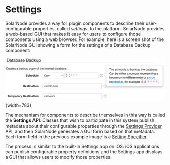 # Settings

SolarNode provides a way for plugin components to describe their user-configurable properties,
called _settings_, to the platform. SolarNode provides a web-based GUI that makes it easy for users
to configure those components using a web browser. For example, here is a screen shot of the
SolarNode GUI showing a form for the settings of a Database Backup component:

![SolarNode settings form for a component with 3 settings](../../images/developers/settings/web-form.png){width=783}

The mechanism for components to describe themselves in this way is called the **Settings API**.
Classes that wish to participate in this system publish metadata about their configurable properties
through the [Settings Provider](provider.md) API, and then SolarNode generates a GUI form based on
that metadata. Each form field in the previous example image is a [Setting Specifier](specifier.md).

The process is similar to the built-in Settings app on iOS: iOS applications can publish
configurable property definitions and the Settings app displays a GUI that allows users to modify
those properties.
